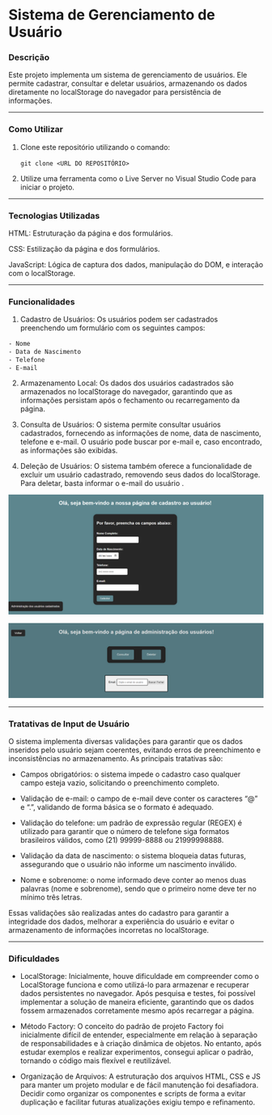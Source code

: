 # Sistema de Gerenciamento de Usuário

### Descrição
  Este projeto implementa um sistema de gerenciamento de usuários. Ele permite cadastrar, consultar e deletar usuários, armazenando os dados diretamente no localStorage do navegador para persistência de informações.
***
### Como Utilizar

  1. Clone este repositório utilizando o comando:

      `git clone <URL DO REPOSITÓRIO>`

  2. Utilize uma ferramenta como o Live Server no Visual Studio Code para iniciar o projeto.

***
### Tecnologias Utilizadas
  HTML: Estruturação da página e dos formulários.

  CSS: Estilização da página e dos formulários.

  JavaScript: Lógica de captura dos dados, manipulação do DOM, e interação com o localStorage.

***
### Funcionalidades
  1. Cadastro de Usuários: Os usuários podem ser cadastrados preenchendo um formulário com os seguintes campos:

    - Nome
    - Data de Nascimento
    - Telefone
    - E-mail

  2. Armazenamento Local: Os dados dos usuários cadastrados são armazenados no localStorage do navegador, garantindo que as informações persistam após o fechamento ou recarregamento da página.

  3. Consulta de Usuários: O sistema permite consultar usuários cadastrados, fornecendo as informações de nome, data de nascimento, telefone e e-mail. O usuário pode buscar por e-mail e, caso encontrado, as informações são exibidas.

  4. Deleção de Usuários: O sistema também oferece a funcionalidade de excluir um usuário cadastrado, removendo seus dados do localStorage. Para deletar, basta informar o e-mail do usuário .



  ![Página de cadastro](png/cadastro.png)

  ![Página de cadastro](png/gerencia.png)

***
### Tratativas de Input de Usuário
O sistema implementa diversas validações para garantir que os dados inseridos pelo usuário sejam coerentes, evitando erros de preenchimento e inconsistências no armazenamento. As principais tratativas são:

- Campos obrigatórios: o sistema impede o cadastro caso qualquer campo esteja vazio, solicitando o preenchimento completo.

- Validação de e-mail: o campo de e-mail deve conter os caracteres “@” e “.”, validando de forma básica se o formato é adequado.

- Validação do telefone: um padrão de expressão regular (REGEX) é utilizado para garantir que o número de telefone siga formatos brasileiros válidos, como (21) 99999-8888 ou 21999998888.

- Validação da data de nascimento: o sistema bloqueia datas futuras, assegurando que o usuário não informe um nascimento inválido.

- Nome e sobrenome: o nome informado deve conter ao menos duas palavras (nome e sobrenome), sendo que o primeiro nome deve ter no mínimo três letras.

Essas validações são realizadas antes do cadastro para garantir a integridade dos dados, melhorar a experiência do usuário e evitar o armazenamento de informações incorretas no localStorage.




***
### Dificuldades
  - LocalStorage: Inicialmente, houve dificuldade em compreender como o LocalStorage funciona e como utilizá-lo para armazenar e recuperar dados persistentes no navegador. Após pesquisa e testes, foi possível implementar a solução de maneira eficiente, garantindo que os dados fossem armazenados corretamente mesmo após recarregar a página.

  - Método Factory: O conceito do padrão de projeto Factory foi inicialmente difícil de entender, especialmente em relação à separação de responsabilidades e à criação dinâmica de objetos. No entanto, após estudar exemplos e realizar experimentos, consegui aplicar o padrão, tornando o código mais flexível e reutilizável.

  - Organização de Arquivos: A estruturação dos arquivos HTML, CSS e JS para manter um projeto modular e de fácil manutenção foi desafiadora. Decidir como organizar os componentes e scripts de forma a evitar duplicação e facilitar futuras atualizações exigiu tempo e refinamento.